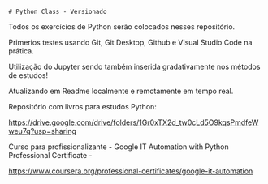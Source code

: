     # Python Class - Versionado
 Todos os exercícios de Python serão colocados nesses repositório.

Primerios testes usando Git, Git Desktop, Github e Visual Studio Code na prática.

Utilização do Jupyter sendo também inserida gradativamente nos métodos de estudos!

Atualizando em Readme localmente e remotamente em tempo real.


Repositório com livros para estudos Python:

https://drive.google.com/drive/folders/1Gr0xTX2d_tw0cLd5O9kqsPmdfeWweu7q?usp=sharing

Curso para profissionalizante - Google IT Automation with Python Professional Certificate -

https://www.coursera.org/professional-certificates/google-it-automation
